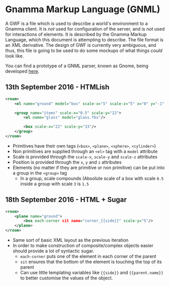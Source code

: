 # Gnamma Markup Language (GNML)

A GWF is a file which is used to describe a world's environment to a Gnamma client. It is *not* used for configuration of the server, and is *not* used for interactions of elements. It is described by the Gnamma Markup Language, which this document is attempting to describe. The file format is an XML derivative. The design of GWF is currently very ambiguous, and thus, this file is going to be used to do some mockups of what things *could* look like.

You can find a prototype of a GNML parser, known as Gnome, being developed [here](https://github.com/gnamma/gnome).

## 13th September 2016 - HTMLish

```xml
<room>
    <el name="ground" model="box" scale-x="5" scale-z="5" x="0" y="-1" z="0"/>

    <group name="items" scale-x="0.5" scale-y="22">
        <el name="glass" model="glass.fbx"/>

        <box scale-x="22" scale-y="33"/>
    </group>
</room>
```

- Primitives have their own tags (`<box>`, `<plane>`, `<sphere>`, `<cylinder>`)
- Non primitives are supplied through an `<el>` tag with a `model` attribute
- Scale is provided through the `scale-x`, `scale-y` and `scale-z` attributes
- Position is provided through the `x`, `y` and `z` attributes
- Elements (no matter if they are primitive or non primitive) can be put into a group in the `<group>` tag
  - In a group, scale compounds (Absolute scale of a box with scale `0.5` inside a group with scale `3` is `1.5`

## 18th September 2016 - HTML + Sugar

```xml
<room>
    <plane name="ground">
        <box each-corner sit name="corner_{{side}}" scale-y="5"/>
    </plane>
</room>
```

- Same sort of basic XML layout as the previous iteration
- In order to make construction of composite/complex objects easier should provide a lot of syntactic sugar.
  - `each-corner` puts one of the element in each corner of the parent
  - `sit` ensures that the bottom of the element is touching the top of its parent
  - Can use little templating variables like `{{side}}` and `{{parent.name}}` to better customise the values of the object.
